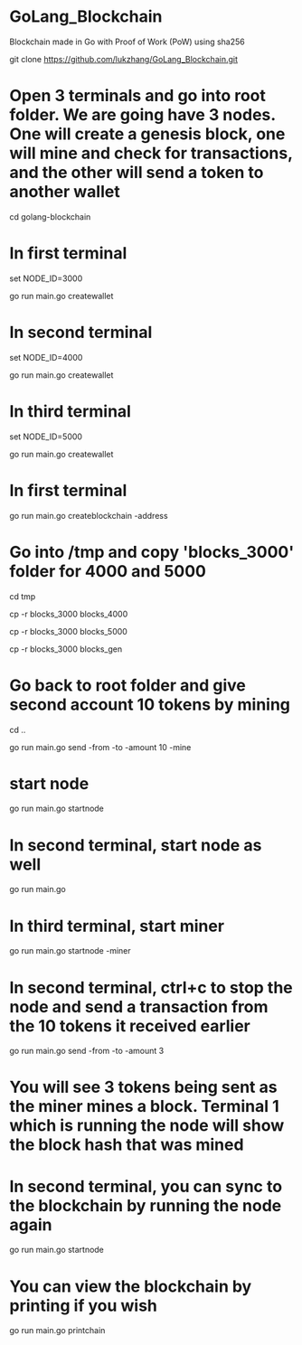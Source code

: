 # GoLang_Blockchain
Blockchain made in Go with Proof of Work (PoW) using sha256


git clone https://github.com/lukzhang/GoLang_Blockchain.git


# Open 3 terminals and go into root folder. We are going have 3 nodes. One will create a genesis block, one will mine and check for transactions, and the other will send a token to another wallet

cd golang-blockchain


# In first terminal

set NODE_ID=3000

go run main.go createwallet


# In second terminal

set NODE_ID=4000

go run main.go createwallet


# In third terminal

set NODE_ID=5000

go run main.go createwallet


# In first terminal

go run main.go createblockchain -address <TERMINAL1 WALLET>
  
  # Go into /tmp and copy 'blocks_3000' folder for 4000 and 5000
  
  cd tmp
  
  cp -r blocks_3000 blocks_4000
  
  cp -r blocks_3000 blocks_5000
  
  cp -r blocks_3000 blocks_gen
  
  # Go back to root folder and give second account 10 tokens by mining
  
  cd ..
  
  go run main.go send -from <TERMINAL1 WALLET> -to <TERMINAL2 WALLET> -amount 10 -mine
  
  # start node
  
  go run main.go startnode
  
  
# In second terminal, start node as well

go run main.go

# In third terminal, start miner

go run main.go startnode -miner <TERMINAL3 WALLET>
  
 # In second terminal, ctrl+c to stop the node and send a transaction from the 10 tokens it received earlier
 
 go run main.go send -from <TERMINAL2 WALLET> -to <TERMINAL3 WALLET> -amount 3
  
  # You will see 3 tokens being sent as the miner mines a block. Terminal 1 which is running the node will show the block hash that was mined
  
  # In second terminal, you can sync to the blockchain by running the node again
  
  go run main.go startnode
  
  # You can view the blockchain by printing if you wish
  
  go run main.go printchain

